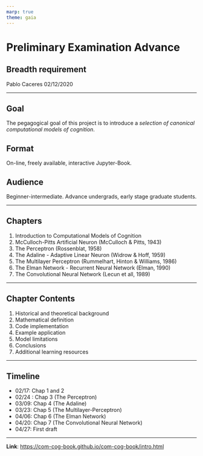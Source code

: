 ```yaml
---
marp: true
theme: gaia
---
```


# Preliminary Examination Advance

## Breadth requirement

Pablo Caceres
02/12/2020

---

## Goal

The pegagogical goal of this project is to introduce a *selection of canonical computational models of cognition*.

## Format

On-line, freely available, interactive Jupyter-Book.

## Audience

Beginner-intermediate. Advance undergrads, early stage graduate students.

---

## Chapters

1. Introduction to Computational Models of Cognition
2. McCulloch-Pitts Artificial Neuron (McCulloch & Pitts, 1943)
3. The Perceptron (Rossenblat, 1958) ​
4. The Adaline - Adaptive Linear Neuron (Widrow & Hoff, 1959)
5. The Multilayer Perceptron (Rummelhart, Hinton & Williams, 1986)
6. The Elman Network - Recurrent Neural Network (Elman, 1990)
7. The Convolutional Neural Network (Lecun et all, 1989)

---

## Chapter Contents

1. Historical and theoretical background
2. Mathematical definition
3. Code implementation
4. Example application
5. Model limitations
6. Conclusions
7. Additional learning resources

---

## Timeline

- 02/17: Chap 1 and 2
- 02/24 : Chap 3 (The Perceptron)
- 03/09: Chap 4 (The Adaline)
- 03/23: Chap 5 (The Multilayer-Perceptron)
- 04/06: Chap 6 (The Elman Network)
- 04/20: Chap 7 (The Convolutional Neural Network)
- 04/27: First draft

---

**Link**: https://com-cog-book.github.io/com-cog-book/intro.html
